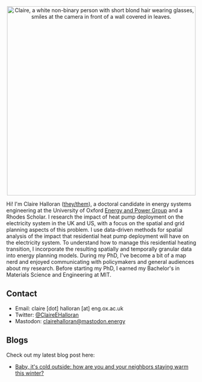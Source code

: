 <meta property="og:image" content="/assets/Claire-formal-2021.jpg" />

<center>
<img src="/assets/Claire-formal-2021.jpg" alt="Claire, a white non-binary person with short blond hair wearing glasses, smiles at the camera in front of a wall covered in leaves." width="500"/>
</center>

Hi! I'm Claire Halloran ([they/them](https://www.mypronouns.org/they-them)), a doctoral candidate in energy systems engineering at the University of Oxford [Energy and Power Group](https://epg.eng.ox.ac.uk/) and a Rhodes Scholar. I research the impact of heat pump deployment on the electricity system in the UK and US, with a focus on the spatial and grid planning aspects of this problem. I use data-driven methods for spatial analysis of the impact that residential heat pump deployment will have on the electricity system. To understand how to manage this residential heating transition, I incorporate the resulting spatially and temporally granular data into energy planning models. During my PhD, I've become a bit of a map nerd and enjoyed communicating with policymakers and general audiences about my research. Before starting my PhD, I earned my Bachelor's in Materials Science and Engineering at MIT.

## Contact
- Email: claire [dot] halloran [at] eng.ox.ac.uk
- Twitter: [@ClaireEHalloran](https://twitter.com/ClaireEHalloran)
- Mastodon: [clairehalloran@mastodon.energy](https://mastodon.energy/@clairehalloran)

## Blogs
Check out my latest blog post here:
- [Baby, it's cold outside: how are you and your neighbors staying warm this winter?](/us-state-heating.md)
